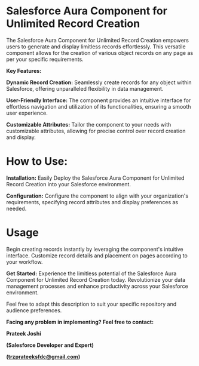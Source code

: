 # Salesforce Aura Component for Unlimited Record Creation

The Salesforce Aura Component for Unlimited Record Creation empowers users to generate and display limitless records effortlessly. This versatile component allows for the creation of various object records on any page as per your specific requirements.

**Key Features:**

**Dynamic Record Creation:** Seamlessly create records for any object within Salesforce, offering unparalleled flexibility in data management.

**User-Friendly Interface:** The component provides an intuitive interface for effortless navigation and utilization of its functionalities, ensuring a smooth user experience.

**Customizable Attributes:** Tailor the component to your needs with customizable attributes, allowing for precise control over record creation and display.
# How to Use:

**Installation:** Easily Deploy the Salesforce Aura Component for Unlimited Record Creation into your Salesforce environment.

**Configuration:** Configure the component to align with your organization's requirements, specifying record attributes and display preferences as needed.

# Usage

Begin creating records instantly by leveraging the component's intuitive interface. Customize record details and placement on pages according to your workflow.

**Get Started:**
Experience the limitless potential of the Salesforce Aura Component for Unlimited Record Creation today. Revolutionize your data management processes and enhance productivity across your Salesforce environment.

Feel free to adapt this description to suit your specific repository and audience preferences.

**Facing any problem in implementing? Feel free to contact:**

**Prateek Joshi**

**(Salesforce Developer and Expert)**

**(trzprateeksfdc@gmail.com)**

